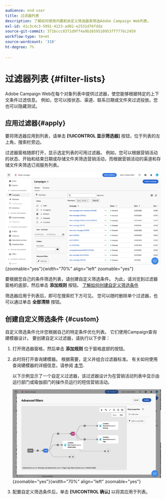 ```yaml
---
audience: end-user
title: 过滤器列表
description: 了解如何使用内置和自定义筛选器来筛选Adobe Campaign Web列表。
exl-id: 41c3c4c3-5991-4223-ad02-e2531d76fdda
source-git-commit: 371bccc8371d9ff4a9b1659510953ff7776c2459
workflow-type: tm+mt
source-wordcount: '310'
ht-degree: 7%

---
```


# 过滤器列表 {#filter-lists}

Adobe Campaign Web在每个对象列表中提供过滤器，使您能够根据特定的上下文条件过滤信息。 例如，您可以按状态、渠道、联系日期或文件夹过滤投放。您也可以隐藏测试。

## 应用过滤器{#apply}

要将筛选器应用到列表，请单击 **[!UICONTROL 显示筛选器]** 按钮，位于列表的左上角，搜索栏旁边。

过滤器窗格随即打开，显示选定列表的可用过滤器。 例如，您可以根据营销活动的状态、开始和结束日期或存储文件夹筛选营销活动，而根据营销活动的渠道和存储文件夹筛选订阅服务列表。

![](assets/filters-pane.png){zoomable=&quot;yes&quot;}{width="70%" align="left" zoomable="yes"}

要根据您自己的条件筛选列表，请创建自定义筛选条件。 为此，请浏览到过滤器窗格的底部，然后单击 **添加规则** 按钮。 [了解如何创建自定义筛选条件](#custom)

筛选器应用于列表后，即可在搜索栏下方可见。 您可以随时删除单个过滤器，也可以通过单击 **全部清除** 按钮。

## 创建自定义筛选条件 {#custom}

自定义筛选条件允许您根据自己的特定条件优化列表。 它们使用Campaign查询建模器设计。 要创建自定义过滤器，请执行以下步骤：

1. 打开筛选器窗格，然后单击 **添加规则** 位于窗格底部的按钮。
1. 此时将打开查询建模器。 根据需要，定义并组合过滤器标准。 有关如何使用查询建模器的详细信息，请参阅 [本节](../query/query-modeler-overview.md).

   以下示例显示了一个自定义过滤器，该过滤器设计为在营销活动列表中显示由运行部门或瑜伽部门的操作员运行的短信营销活动。

   ![](assets/filters-sample.png){zoomable=&quot;yes&quot;}{width="70%" align="left" zoomable="yes"}

1. 配置自定义筛选条件后，单击 **[!UICONTROL 确认]** 以将其应用于列表。
